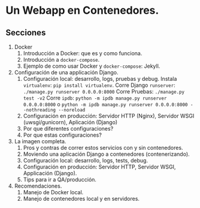 # Un Webapp en Contenedores.

## Secciones

1. Docker
    1. Introducción a Docker: que es y como funciona.
    2. Introducción a `docker-compose`.
    3. Ejemplo de como usar Docker y `docker-compose`: Jekyll.
2. Configuración de una applicación Django.
    1. Configuración local: desarrollo, logs, pruebas y debug.
        Instala `virtualenv`: `pip install virtualenv`.
        Corre Django `runserver`: `./manage.py runserver 0.0.0.0:8000`
        Corre Pruebas: `./manage.py test -v2`
        Corre `ipdb`: `python -m ipdb manage.py runserver 0.0.0.0:8000` o `python -m ipdb manage.py runserver 0.0.0.0:8000 --nothreading --noreload`
    2. Configuración en producción: Servidor HTTP (Nginx), Servidor WSGI (uwsgi/gunicorn), Aplicación (Django)
    3. Por que diferentes configuraciones?
    4. Por que estas configuraciones?
3. La imagen completa.
    1. Pros y contras de correr estos servicios con y sin contenedores.
    2. Moviendo una aplicación Django a contenedores (contenerizando).
    3. Configuración local: desarrollo, logs, tests, debug.
    4. Configuración en producción: Servidor HTTP, Servidor WSGI, Applicación (Django).
    5. Tips para ir a QA/producción.
4. Recomendaciones.
    1. Manejo de Docker local.
    2. Manejo de contenedores local y en servidores.
